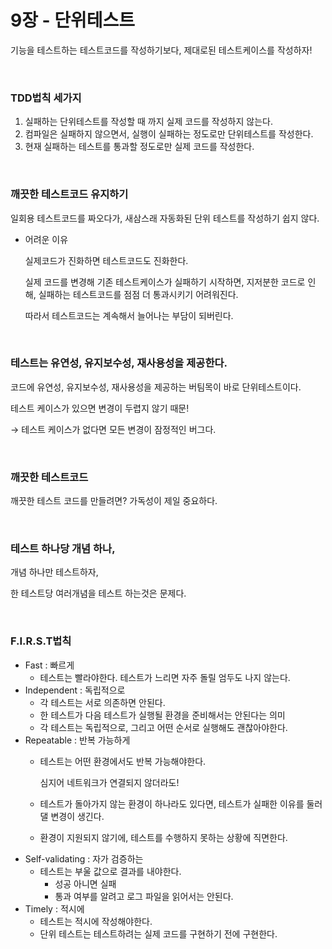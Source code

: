 # 9장 - 단위테스트

기능을 테스트하는 테스트코드를 작성하기보다, 제대로된 테스트케이스를 작성하자!

<br>

### TDD법칙 세가지

1. 실패하는 단위테스트를 작성할 때 까지 실제 코드를 작성하지 않는다.
2. 컴파일은 실패하지 않으면서, 실행이 실패하는 정도로만 단위테스트를 작성한다.
3. 현재 실패하는 테스트를 통과할 정도로만 실제 코드를 작성한다.

<br>

### 깨끗한 테스트코드 유지하기

일회용 테스트코드를 짜오다가, 새삼스래 자동화된 단위 테스트를 작성하기 쉽지 않다.

- 어려운 이유
    
    실제코드가 진화하면 테스트코드도 진화한다.
    
    실제 코드를 변경해 기존 테스트케이스가 실패하기 시작하면, 지저분한 코드로 인해, 실패하는 테스트코드를 점점 더 통과시키기 어려워진다.
    
    따라서 테스트코드는 계속해서 늘어나는 부담이 되버린다.
    
<br>

### 테스트는 유연성, 유지보수성, 재사용성을 제공한다.

코드에 유연성, 유지보수성, 재사용성을 제공하는 버팀목이 바로 단위테스트이다.

테스트 케이스가 있으면 변경이 두렵지 않기 때문!

→ 테스트 케이스가 없다면 모든 변경이 잠정적인 버그다. 

<br>


### 깨끗한 테스트코드

깨끗한 테스트 코드를 만들려면? 가독성이 제일 중요하다.

<br>



### 테스트 하나당 개념 하나,

개념 하나만 테스트하자, 

한 테스트당 여러개념을 테스트 하는것은 문제다. 

<br>


### F.I.R.S.T법칙

- Fast : 빠르게
    - 테스트는 빨라야한다. 테스트가 느리면 자주 돌릴 엄두도 나지 않는다.
- Independent : 독립적으로
    - 각 테스트는 서로 의존하면 안된다.
    - 한 테스트가 다음 테스트가 실행될 환경을 준비해서는 안된다는 의미
    - 각 테스트는 독립적으로, 그리고 어떤 순서로 실행해도 괜찮아야한다.
- Repeatable : 반복 가능하게
    - 테스트는 어떤 환경에서도 반복 가능해야한다.
        
        심지어 네트워크가 연결되지 않더라도!
        
    - 테스트가 돌아가지 않는 환경이 하나라도 있다면, 테스트가 실패한 이유를 둘러댈 변경이 생긴다.
    - 환경이 지원되지 않기에, 테스트를 수행하지 못하는 상황에 직면한다.
- Self-validating : 자가 검증하는
    - 테스트는 부울 값으로 결과를 내야한다.
        - 성공 아니면 실패
        - 통과 여부를 알려고 로그 파일을 읽어서는 안된다.
- Timely : 적시에
    - 테스트는 적시에 작성해야한다.
    - 단위 테스트는 테스트하려는 실제 코드를 구현하기 전에 구현한다.
